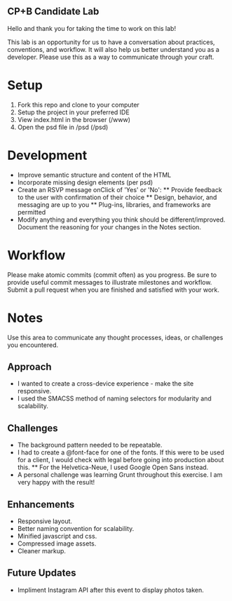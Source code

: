 ## CP+B Candidate Lab

Hello and thank you for taking the time to work on this lab!

This lab is an opportunity for us to have a conversation about practices, conventions, and workflow.
It will also help us better understand you as a developer. 
Please use this as a way to communicate through your craft.


# Setup

1. Fork this repo and clone to your computer
2. Setup the project in your preferred IDE
3. View index.html in the browser (/www)
4. Open the psd file in /psd (/psd)


# Development

* Improve semantic structure and content of the HTML
* Incorporate missing design elements (per psd)
* Create an RSVP message onClick of 'Yes' or 'No':
  ** Provide feedback to the user with confirmation of their choice
  ** Design, behavior, and messaging are up to you
  ** Plug-ins, libraries, and frameworks are permitted
* Modify anything and everything you think should be different/improved. Document the reasoning for your changes in the Notes section.


# Workflow

Please make atomic commits (commit often) as you progress. 
Be sure to provide useful commit messages to illustrate milestones and workflow.
Submit a pull request when you are finished and satisfied with your work.

# Notes

Use this area to communicate any thought processes, ideas, or challenges you encountered.

## Approach

* I wanted to create a cross-device experience - make the site responsive.
* I used the SMACSS method of naming selectors for modularity and scalability.

## Challenges

* The background pattern needed to be repeatable.
* I had to create a @font-face for one of the fonts. If this were to be used for a client, I would check with legal before going into production about this.
** For the Helvetica-Neue, I used Google Open Sans instead.
* A personal challenge was learning Grunt throughout this exercise. I am very happy with the result!

## Enhancements

* Responsive layout.
* Better naming convention for scalability.
* Minified javascript and css.
* Compressed image assets.
* Cleaner markup.

## Future Updates

* Impliment Instagram API after this event to display photos taken.
